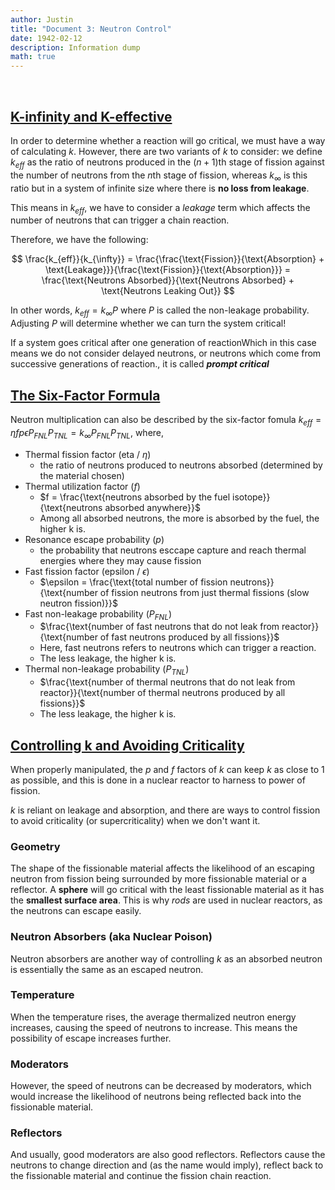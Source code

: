 ```yaml
---
author: Justin
title: "Document 3: Neutron Control"
date: 1942-02-12
description: Information dump
math: true
---
```

<br>

## <ins>K-infinity and K-effective</ins>

In order to determine whether a reaction will go critical, we must have a way of calculating $k$. However, there are two variants of $k$ to consider: we define $k_{eff}$ as the ratio of neutrons produced in the $(n+1)$th stage of fission against the number of neutrons from the $n$th stage of fission, whereas $k_{\infty}$ is this ratio but in a system of infinite size where there is **no loss from leakage**.

This means in $k_{eff}$, we have to consider a *leakage* term which affects the number of neutrons that can trigger a chain reaction.

Therefore, we have the following:

$$
\frac{k_{eff}}{k_{\infty}} = \frac{\frac{\text{Fission}}{\text{Absorption} + \text{Leakage}}}{\frac{\text{Fission}}{\text{Absorption}}} = \frac{\text{Neutrons Absorbed}}{\text{Neutrons Absorbed} + \text{Neutrons Leaking Out}}
$$

In other words, $k_{eff} = k_{\infty}P$ where $P$ is called the non-leakage probability. Adjusting $P$ will determine whether we can turn the system critical!

If a system goes critical after <a class="tooltip">one generation of reaction<span>Which in this case means we do not consider delayed neutrons, or neutrons which come from successive generations of reaction.</span></a>, it is called _**prompt critical**_

## <ins>The Six-Factor Formula</ins>

Neutron multiplication can also be described by the six-factor fomula $k_{eff} = \eta f p \epsilon P_{FNL}P_{TNL} = k_{\infty} P_{FNL}P_{TNL}$, where,

- Thermal fission factor (eta / $\eta$)
    - the ratio of neutrons produced to neutrons absorbed (determined by the material chosen)
- Thermal utilization factor ($f$)
    - $f = \frac{\text{neutrons absorbed by the fuel isotope}}{\text{neutrons absorbed anywhere}}$
    - Among all absorbed neutrons, the more is absorbed by the fuel, the higher k is. 
- Resonance escape probability ($p$)
    - the probability that neutrons esccape capture and reach thermal energies where they may cause fission
- Fast fission factor (epsilon / $\epsilon$)
    - $\epsilon = \frac{\text{total number of fission neutrons}}{\text{number of fission neutrons from just thermal fissions (slow neutron fission)}}$
- Fast non-leakage probability ($P_{FNL}$)
    - $\frac{\text{number of fast neutrons that do not leak from reactor}}{\text{number of fast neutrons produced by all fissions}}$
    - Here, fast neutrons refers to neutrons which can trigger a reaction. 
    - The less leakage, the higher k is. 
- Thermal non-leakage probability ($P_{TNL}$)
    - $\frac{\text{number of thermal neutrons that do not leak from reactor}}{\text{number of thermal neutrons produced by all fissions}}$
    - The less leakage, the higher k is. 

## <ins>Controlling k and Avoiding Criticality</ins>
When properly manipulated, the $p$ and $f$ factors of $k$ can keep $k$ as close to 1 as possible, and this is done in a nuclear reactor to harness to power of fission.

$k$ is reliant on leakage and absorption, and there are ways to control fission to avoid criticality (or supercriticality) when we don't want it.

### Geometry
The shape of the fissionable material affects the likelihood of an escaping neutron from fission being surrounded by more fissionable material or a reflector. A **sphere** will go critical with the least fissionable material as it has the **smallest surface area**. This is why *rods* are used in nuclear reactors, as the neutrons can escape easily.

### Neutron Absorbers (aka Nuclear Poison)
Neutron absorbers are another way of controlling $k$ as an absorbed neutron is essentially the same as an escaped neutron. 

### Temperature
When the temperature rises, the average thermalized neutron energy increases, causing the speed of neutrons to increase. This means the possibility of escape increases further. 

### Moderators
However, the speed of neutrons can be decreased by moderators, which would increase the likelihood of neutrons being reflected back into the fissionable material.

### Reflectors
And usually, good moderators are also good reflectors. Reflectors cause the neutrons to change direction and (as the name would imply), reflect back to the fissionable material and continue the fission chain reaction.